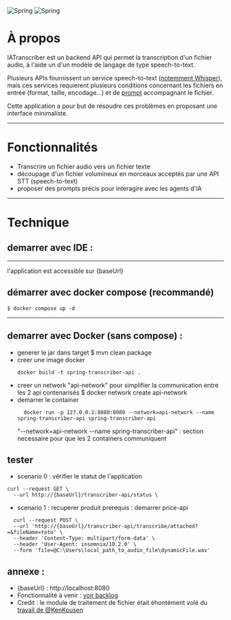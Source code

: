 ![Spring](https://img.shields.io/badge/-Spring-13aa52?style=for-the-badge&logo=spring&logoColor=white)
![Spring](https://img.shields.io/badge/-Boot-13aa52?style=for-the-badge&logo=springboot&logoColor=white)


# À propos

IATranscriber est un backend API qui permet la transcription d'un fichier audio, à l'aide un d'un modèle de langage de type speech-to-text. 

Plusieurs APIs fournissent un service speech-to-text ([notemment Whisper](https://platform.openai.com/docs/guides/speech-to-text)), mais ces services requierent plusieurs conditions concernant les fichiers en entrée (format, taille, encodage...) et de [prompt](https://en.wikipedia.org/wiki/Prompt_engineering) accompagnant le fichier.

Cette application a pour but de résoudre ces problèmes en proposant une interface minimaliste.

---


# Fonctionnalités
- Transcrire un fichier audio vers un fichier texte
- découpage d'un fichier volumineux en morceaux acceptés par une API STT (speech-to-text)
- proposer des prompts précis  pour interagire avec les agents d'IA


---
# Technique
## demarrer avec IDE :

---
l'application est accessible sur {baseUrl}

## démarrer avec docker compose (recommandé)
```
$ docker compose up -d
```

--- 
## demarrer avec Docker (sans compose) :
- generer le jar dans target
  $ mvn clean package
- creer une image docker 
  ```
  docker build -t spring-transcriber-api .
  ```
- creer un network "api-network" pour simplifier la communication entre les 2 api contenarisés
  $ docker network create api-network
- demarrer le container
    ```
      docker run -p 127.0.0.1:8080:8080 --network=api-network --name spring-transcriber-api spring-transcriber-api
    ```
  "--network=api-network --name spring-transcriber-api" : section necessaire pour que les 2 containers communiquent

## tester
- scenario 0 : vérifier le statut de l'application
```
curl --request GET \
  --url http://{baseUrl}/transcriber-api/status \
```

- scenario  1 : recuperer produit 
    prerequis : demarrer price-api
```
  curl --request POST \
  --url 'http://{baseUrl}/transcriber-api/transcribe/attached?=&fileName=toto' \
  --header 'Content-Type: multipart/form-data' \
  --header 'User-Agent: insomnia/10.2.0' \
  --form 'file=@C:\Users\local_path_to_audio_file\dynamicFile.wav'
```

## annexe :
- {baseUrl} : http://localhost:8080
- Fonctionnalité à venir : [voir backlog](https://github.com/NaoufalElmeskini/spring-ia-speech-to-text/issues/2)
- Credit : le module de traitement de fichier était éhontément volé du [travail de @KenKousen](https://github.com/kousen/openaidemo/)
